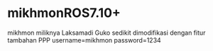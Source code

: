# mikhmonROS7.10+
mikhmon miliknya Laksamadi Guko sedikit dimodifikasi dengan fitur tambahan PPP
username=mikhmon
password=1234
